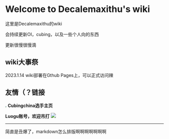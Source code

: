 # Welcome to Decalemaxithu's wiki



这里是Decalemaxithu的wiki

会持续更新OI，cubing，以及一些个人向的东西

更新很慢很慢滴



## wiki大事祭

2023.1.14 wiki部署在Gthub Pages上，可以正式访问辣



## 友情（？链接

[<img src="https://i.cubing.com/upload/3/30fa7d6d96a885b2baf14b6a68cabbf1.jpeg" style="zoom:25%;" />](https://cubing.com/results/person/2018MOTI02)   **Cubingchina选手主页**

**Luogu账号，欢迎吊打**        [![](https://cdn.luogu.com.cn/upload/usericon/364159.png)]( https://www.luogu.com.cn/user/364159) 

-------

简直是丑爆了，markdown怎么排版啊啊啊啊啊啊啊